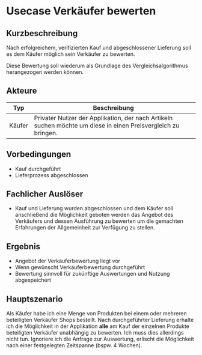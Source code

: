 # Usecase Verkäufer bewerten
  
## Kurzbeschreibung
Nach erfolgreichem, verifizierten Kauf und abgeschlossener Lieferung soll es dem Käufer möglich sein Verkäufer zu bewerten. 

Diese Bewertung soll wiederum als Grundlage des Vergleichsalgorithmus herangezogen werden können.

## Akteure
  | Typ | Beschreibung|
  |-----|-------------|
| Käufer | Privater Nutzer der Applikation, der nach Artikeln suchen möchte um diese in einen Preisvergleich zu bringen.| 
  
## Vorbedingungen
- Kauf durchgeführt
- Lieferprozess abgeschlossen
  
## Fachlicher Auslöser
- Kauf und Lieferung wurden abgeschlossen und dem Käufer soll anschließend die Möglichkeit geboten werden das Angebot des Verkäufers und dessen Ausführung zu bewerten um die gemachten Erfahrungen der Allgemeinheit zur Verfügung zu stellen.

## Ergebnis
- Angebot der Verkäuferbewertung liegt vor
- Wenn gewünscht Verkäuferbewertung durchgeführt
- Bewertung sinnvoll für zukünftige Auswertungen und Nutzung abgespeichert  

## Hauptszenario
Als Käufer habe ich eine Menge von Produkten bei einem oder mehreren beteiligten Verkäufer Shops bestellt. Nach durchgeführter Lieferung erhalte ich die Möglichkeit in der Applikation <b>alle</b> am Kauf der einzelnen Produkte beteiligten Verkäufer unabhängig zu bewerten. Ich muss dies allerdings nicht tun. Ignoriere ich die Anfrage zur Auswertung, erlischt die Möglichkeit nach einer festgelegten Zeitspanne (bspw. 4 Wochen).